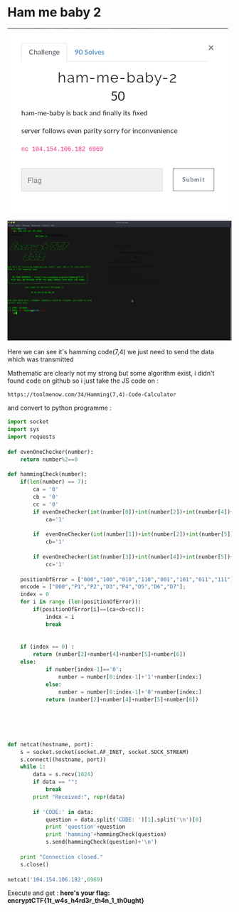 # Ham me baby 2 

![ham_me_baby](../IMG/ham_me_baby.png)

![ham_baby2](../IMG/ham_baby2.png)

Here we can see it's hamming code(7,4) we just need to send the data which was transmitted 

Mathematic are clearly not my strong but some algorithm exist, i didn't found code on github so i just take the JS code on :

```http
https://toolmenow.com/34/Hamming(7,4)-Code-Calculator

```

and convert to python programme :

```python
import socket
import sys
import requests

def evenOneChecker(number):
	return number%2==0

def hammingCheck(number):
	if(len(number) == 7):
		ca = '0'
		cb = '0'
		cc = '0'
    	if evenOneChecker(int(number[0])+int(number[2])+int(number[4])+int(number[6])) == False:
    		ca='1'

    	if  evenOneChecker(int(number[1])+int(number[2])+int(number[5])+int(number[6])) == False:
    		cb='1'

    	if evenOneChecker(int(number[3])+int(number[4])+int(number[5])+int(number[6])) == False:
		    cc='1'

	positionOfError = ["000","100","010","110","001","101","011","111"]
	encode = ["000","P1","P2","D3","P4","D5","D6","D7"];
	index = 0
	for i in range (len(positionOfError)):
		if(positionOfError[i]==(ca+cb+cc)):
			index = i
			break


	if (index == 0) :
		return (number[2]+number[4]+number[5]+number[6])
	else:
            if number[index-1]=='0':
                number = number[0:index-1]+'1'+number[index:]
            else:
                number = number[0:index-1]+'0'+number[index:]
            return (number[2]+number[4]+number[5]+number[6])





def netcat(hostname, port):
    s = socket.socket(socket.AF_INET, socket.SOCK_STREAM)
    s.connect((hostname, port))
    while 1:
        data = s.recv(1024)
        if data == "":
            break
        print "Received:", repr(data)

        if 'CODE:' in data:
            question = data.split('CODE: ')[1].split('\n')[0]
            print 'question'+question
            print 'hamming'+hammingCheck(question)
            s.send(hammingCheck(question)+'\n')
            
    print "Connection closed."
    s.close()

netcat('104.154.106.182',6969)
```

Execute and get : **here's your flag: encryptCTF{1t_w4s_h4rd3r_th4n_1_th0ught}**

